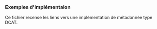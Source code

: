<h3><a name="md-on-md">Exemples d'implémentaion</a></h3>
<p>Ce fichier recense les liens vers une implémentation de métadonnée type DCAT.</p>


